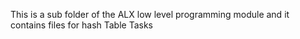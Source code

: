 This is a sub folder of the ALX low level programming module and it contains files for hash Table Tasks
